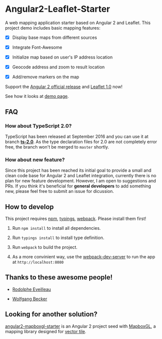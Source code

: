 Angular2-Leaflet-Starter
========================

A web mapping application starter based on Angular 2 and Leaflet. This project demo includes basic mapping features:

-	[x] Display base maps from different sources

-	[x] Integrate Font-Awesome

-	[x] Initialize map based on user's IP address location

-	[x] Geocode address and zoom to result location

-	[x] Add/remove markers on the map

Support the [Angular 2 official release](https://github.com/angular/angular/blob/master/CHANGELOG.md#200-2016-09-14) and [Leaflet 1.0](https://github.com/Leaflet/Leaflet/blob/master/CHANGELOG.md#101-september-30-2016) now!

See how it looks at [demo page](http://haoliangyu.github.io/angular2-leaflet-starter/).

FAQ
--------------

### How about TypeScript 2.0?

TypeScript has been released at September 2016 and you can use it at branch **[ts-2.0](https://github.com/haoliangyu/angular2-leaflet-starter/tree/ts-2.0)**. As the type declaration files for 2.0 are not completely error free, the branch won't be merged to `master` shortly.

### How about new feature?

Since this project has been reached its initial goal to provide a small and clean code base for Angular 2 and Leaflet integration, currently there is no plan for new feature development. However, I am open to suggestions and PRs. If you think it's beneficial for **general developers** to add something new, please feel free to submit an issue for dicussion.

How to develop
--------------

This project requires [npm](https://www.npmjs.com/), [typings](https://www.npmjs.com/package/typings),  [webpack](http://webpack.github.io/docs/installation.html). Please install them first!

1.	Run `npm install` to install all dependencies.

2.	Run `typings install` to install type definition.

3.	Run `webpack` to build the project.

4.	As a more convinient way, use the [webpack-dev-server](http://webpack.github.io/docs/installation.html) to run the app at `http://localhost:8080`

Thanks to these awesome people!
-------------------------------

-	[Rodolphe Eveilleau](https://github.com/rdphv)

- [Wolfgang Becker](https://github.com/vimwb)

Looking for another solution?
-------------------------------

[angular2-mapboxgl-starter](https://github.com/haoliangyu/angular2-mapboxgl-starter) is an Angular 2 project seed with [MapboxGL](https://www.mapbox.com/mapbox-gl-js/api/), a mapping library designed for [vector tile](https://www.mapbox.com/help/define-vector-tiles/).
